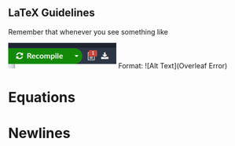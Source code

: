 ## LaTeX Guidelines

Remember that whenever you see something like 

![Overleaf Error](/OverError.png)
Format: ![Alt Text](Overleaf Error)


# Equations



# Newlines
